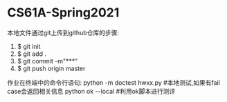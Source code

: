 # CS61A-Spring2021

本地文件通过git上传到github仓库的步骤:
1. $ git init
2. $ git add .
3. $ git commit -m"***"
4. $ git push origin master


作业在终端中的命令行语句:
python -m doctest hwxx.py #本地测试,如果有fail case会返回相关信息
python ok --local #利用ok脚本进行测评
